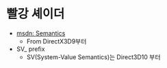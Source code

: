 # 빨강 셰이더

- [msdn: Semantics](https://docs.microsoft.com/en-us/windows/win32/direct3dhlsl/dx-graphics-hlsl-semantics)
  - From DirectX3D9부터
- SV_ prefix
  - SV(System-Value Semantics)는 Direct3D10 부터

